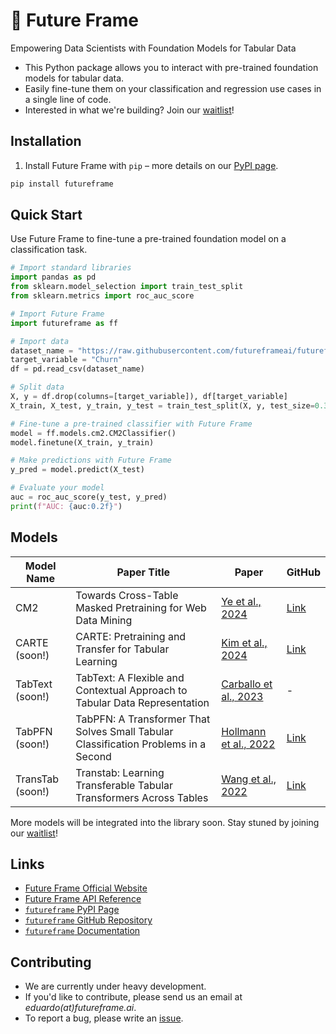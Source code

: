 # 💠 Future Frame

Empowering Data Scientists with Foundation Models for Tabular Data

- This Python package allows you to interact with pre-trained foundation models for tabular data.
- Easily fine-tune them on your classification and regression use cases in a single line of code.
- Interested in what we're building? Join our [waitlist](https://futureframe.ai/)!

## Installation

1. Install Future Frame with `pip` – more details on our [PyPI page](https://pypi.org/project/futureframe/).

```bash
pip install futureframe
```

## Quick Start

Use Future Frame to fine-tune a pre-trained foundation model on a classification task.

```python linenums="1"
# Import standard libraries
import pandas as pd
from sklearn.model_selection import train_test_split
from sklearn.metrics import roc_auc_score

# Import Future Frame
import futureframe as ff

# Import data
dataset_name = "https://raw.githubusercontent.com/futureframeai/futureframe/main/tests/data/churn.csv"
target_variable = "Churn"
df = pd.read_csv(dataset_name)

# Split data
X, y = df.drop(columns=[target_variable]), df[target_variable]
X_train, X_test, y_train, y_test = train_test_split(X, y, test_size=0.3)

# Fine-tune a pre-trained classifier with Future Frame
model = ff.models.cm2.CM2Classifier()
model.finetune(X_train, y_train)

# Make predictions with Future Frame
y_pred = model.predict(X_test)

# Evaluate your model
auc = roc_auc_score(y_test, y_pred)
print(f"AUC: {auc:0.2f}")
```

## Models

| Model Name       | Paper Title                                                                | Paper                                                                               | GitHub                                                    |
| ---------------- | -------------------------------------------------------------------------- | ----------------------------------------------------------------------------------- | --------------------------------------------------------- |
| CM2              | Towards Cross-Table Masked Pretraining for Web Data Mining                 | [Ye et al., 2024](https://arxiv.org/abs/2307.04308)                                 | [Link](https://github.com/Chao-Ye/CM2)                    |
| CARTE (soon!)    | CARTE: Pretraining and Transfer for Tabular Learning                       | [Kim et al., 2024](https://arxiv.org/abs/2402.16785)                                | [Link](https://github.com/soda-inria/carte)               |
| TabText (soon!)  | TabText: A Flexible and Contextual Approach to Tabular Data Representation | [Carballo et al., 2023](https://arxiv.org/abs/2206.10381)                           | -                                                         |
| TabPFN (soon!)   | TabPFN: A Transformer That Solves Small Tabular Classification Problems in a Second | [Hollmann et al., 2022](https://arxiv.org/abs/2207.01848)                  | [Link](https://github.com/automl/TabPFN)                  |
| TransTab (soon!) | Transtab: Learning Transferable Tabular Transformers Across Tables         | [Wang et al., 2022](https://arxiv.org/abs/2205.09328)                               | [Link](https://github.com/RyanWangZf/transtab)            |

More models will be integrated into the library soon. Stay stuned by joining our [waitlist](https://futureframe.ai/)!


## Links

- [Future Frame Official Website](https://futureframe.ai/)
- [Future Frame API Reference](https://futureframe.ai/api-reference/)
- [`futureframe` PyPI Page](https://pypi.python.org/pypi/futureframe)
- [`futureframe` GitHub Repository](https://github.com/futureframeai/futureframe)
- [`futureframe` Documentation](https://futureframe.ai/docs/)

## Contributing

- We are currently under heavy development.
- If you'd like to contribute, please send us an email at <i>eduardo(at)futureframe.ai</i>.
- To report a bug, please write an [issue](https://github.com/futureframeai/futureframe/issues/new).
